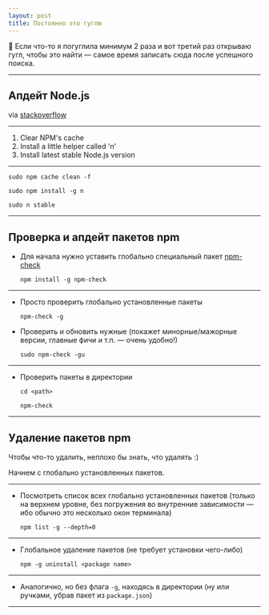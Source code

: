 ```yaml
---
layout: post
title: Постоянно это гуглю
---
```


:mag_right: Если что-то я погуглила минимум 2 раза и вот третий раз открываю гугл, чтобы это найти — самое время записать сюда после успешного поиска.

---

<h2 class="post__small-heading">Апдейт Node.js</h2>

via [stackoverflow](https://stackoverflow.com/questions/8191459/how-do-i-update-node-js)

<hr class="small">

1. Clear NPM's cache
2. Install a little helper called 'n'
3. Install latest stable Node.js version

<hr class="small">

  `sudo npm cache clean -f`

  `sudo npm install -g n`

  `sudo n stable`

---

<h2 class="post__small-heading">Проверка и апдейт пакетов npm</h2>

* Для начала нужно уставить глобально специальный пакет [npm-check](https://www.npmjs.com/package/npm-check)

  `npm install -g npm-check`

<hr class="small">

* Просто проверить глобально установленные пакеты

  `npm-check -g`

* Проверить и обновить нужные (покажет минорные/мажорные версии, главные фичи и т.п. — очень удобно!)

  `sudo npm-check -gu`

<hr class="small">

* Проверить пакеты в директории

  `cd <path>`

  `npm-check`

---

<h2 class="post__small-heading">Удаление пакетов npm</h2>

Чтобы что-то удалить, неплохо бы знать, что удалять :)

Начнем с глобально установленных пакетов.

<hr class="small">

* Посмотреть список всех глобально установленных пакетов (только на верхнем уровне, без погружения во внутренние зависимости — ибо обычно это несколько окон терминала)

  `npm list -g --depth=0`

<hr class="small">  

* Глобальное удаление пакетов (не требует установки чего-либо)

  `npm -g uninstall <package name>`

<hr class="small">

* Аналогично, но без флага `-g`, находясь в директории (ну или ручками, убрав пакет из `package.json`)

---
